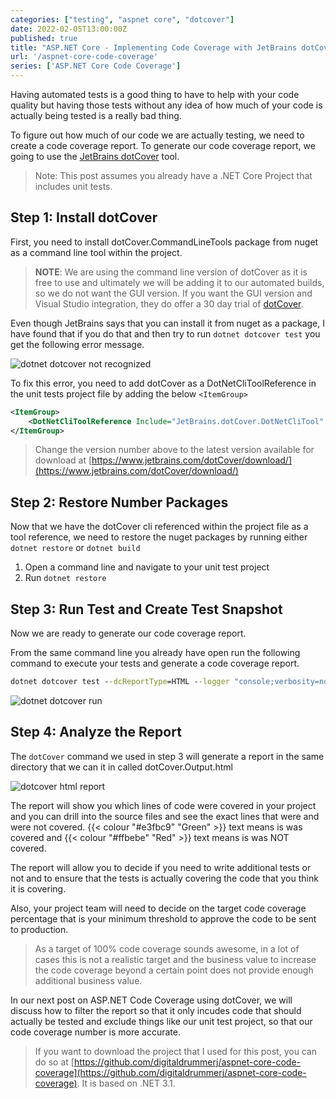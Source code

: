 ```yaml
---
categories: ["testing", "aspnet core", "dotcover"]
date: 2022-02-05T13:00:00Z
published: true
title: "ASP.NET Core - Implementing Code Coverage with JetBrains dotCover"
url: '/aspnet-core-code-coverage'
series: ['ASP.NET Core Code Coverage']
---
```


Having automated tests is a good thing to have to help with your code quality but having those tests without any idea of how much of your code is actually being tested is a really bad thing.

To figure out how much of our code we are actually testing, we need to create a code coverage report.  To generate our code coverage report, we going to use the [JetBrains dotCover](https://www.jetbrains.com/dotcover/) tool.

<!--more-->

> Note: This post assumes you already have a .NET Core Project that includes unit tests.

## Step 1: Install dotCover

First, you need to install dotCover.CommandLineTools package from nuget as a command line tool within the project.

> **NOTE**: We are using the command line version of dotCover as it is free to use and ultimately we will be adding it to our automated builds, so we do not want the GUI version.  If you want the GUI version and Visual Studio integration, they do offer a 30 day trial of [dotCover](https://www.jetbrains.com/dotcover/download/#section=commandline).

Even though JetBrains says that you can install it from nuget as a package, I have found that if you do that and then try to run `dotnet dotcover test` you get the following error message.

![dotnet dotcover not recognized](/images/aspnet-core-dotcover/dotcover-not-recognized.png)

To fix this error, you need to add dotCover as a DotNetCliToolReference in the unit tests project file by adding the below `<ItemGroup>`

```xml
<ItemGroup>
    <DotNetCliToolReference Include="JetBrains.dotCover.DotNetCliTool" Version="2021.3.3" />
</ItemGroup>
```

> Change the version number above to the latest version available for download at [https://www.jetbrains.com/dotCover/download/](https://www.jetbrains.com/dotCover/download/)

## Step 2: Restore Number Packages

Now that we have the dotCover cli referenced within the project file as a tool reference, we need to restore the nuget packages by running either `dotnet restore` or `dotnet build`

1. Open a command line and navigate to your unit test project
1. Run `dotnet restore`

## Step 3: Run Test and Create Test Snapshot

Now we are ready to generate our code coverage report.

From the same command line you already have open run the following command to execute your tests and generate a code coverage report.

```cmd
dotnet dotcover test --dcReportType=HTML --logger "console;verbosity=normal"
```

![dotnet dotcover run](/images/aspnet-core-dotcover/dotcover-run.gif)

## Step 4: Analyze the Report

The `dotCover` command we used in step 3 will generate a report in the same directory that we can it in called dotCover.Output.html

![dotcover html report](/images/aspnet-core-dotcover/dotcover-report.png)

The report will show you which lines of code were covered in your project and you can drill into the source files and see the exact lines that were and were not covered.  {{< colour "#e3fbc9" "Green" >}} text means is was covered and {{< colour "#ffbebe" "Red" >}} text means is was NOT covered.

The report will allow you to decide if you need to write additional tests or not and to ensure that the tests is actually covering the code that you think it is covering.

Also, your project team will need to decide on the target code coverage percentage that is your minimum threshold to approve the code to be sent to production.

> As a target of 100% code coverage sounds awesome, in a lot of cases this is not a realistic target and the business value to increase the code coverage beyond a certain point does not provide enough additional business value.

In our next post on ASP.NET Code Coverage using dotCover, we will discuss how to filter the report so that it only incudes code that should actually be tested and exclude things like our unit test project, so that our code coverage number is more accurate.

> If you want to download the project that I used for this post, you can do so at [https://github.com/digitaldrummerj/aspnet-core-code-coverage](https://github.com/digitaldrummerj/aspnet-core-code-coverage).  It is based on .NET 3.1.
